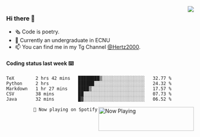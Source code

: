 <img  align="right" src="https://github-readme-stats.vercel.app/api?username=BillChen2K&show_icons=true&count_private=true&hide_title=true">

### Hi there 👋

- 🗞 Code is poetry.
- 🌱 Currently an undergraduate in ECNU
- 📫 You can find me in my Tg Channel [@Hertz2000](https://t.me/Hertz2000).

#### Coding status last week ⌨️

<!--START_SECTION:waka-->
```text
TeX        2 hrs 42 mins   ████████▒░░░░░░░░░░░░░░░░   32.77 % 
Python     2 hrs           ██████░░░░░░░░░░░░░░░░░░░   24.32 % 
Markdown   1 hr 27 mins    ████▒░░░░░░░░░░░░░░░░░░░░   17.57 % 
CSV        38 mins         ██░░░░░░░░░░░░░░░░░░░░░░░   07.73 % 
Java       32 mins         █▓░░░░░░░░░░░░░░░░░░░░░░░   06.52 % 
```
<!--END_SECTION:waka-->


<div>
<a href="https://spotify-now-playing.billchen2k.vercel.app/now-playing?open">
   <img align="right" src="https://spotify-now-playing.billchen2k.vercel.app/now-playing" width="256" height="64" alt="Now Playing">
</a>
</div>

<div>
<p align="right"><code>🎵 Now playing on Spotify</code></p>
</div>

<!--
**BillChen2K/BillChen2K** is a ✨ _special_ ✨ repository because its `README.md` (this file) appears on your GitHub profile.

Here are some ideas to get you started:

- 🔭 I’m currently working on ...
- 🌱 I’m currently learning ...
- 👯 I’m looking to collaborate on ...
- 🤔 I’m looking for help with ...
- 💬 Ask me about ...
- 📫 How to reach me: ...
- 😄 Pronouns: ...
- ⚡ Fun fact: ...
-->
